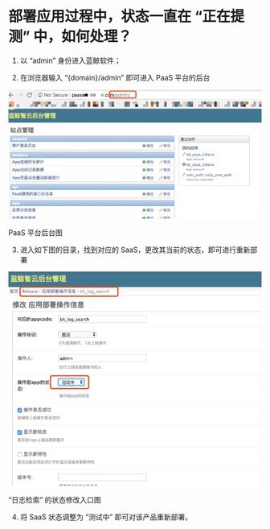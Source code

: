 # 部署应用过程中，状态一直在 “正在提测” 中，如何处理？

1) 以 “admin” 身份进入蓝鲸软件；

2) 在浏览器输入 “{domain}/admin” 即可进入 PaaS 平台的后台

![](../assets/17501.png)

PaaS 平台后台图

3) 进入如下图的目录，找到对应的 SaaS，更改其当前的状态，即可进行重新部署

![](../assets/17502.png)

“日志检索” 的状态修改入口图

4) 将 SaaS 状态调整为 “测试中” 即可对该产品重新部署。

